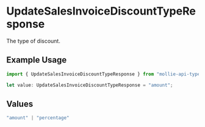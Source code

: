 # UpdateSalesInvoiceDiscountTypeResponse

The type of discount.

## Example Usage

```typescript
import { UpdateSalesInvoiceDiscountTypeResponse } from "mollie-api-typescript/models/operations";

let value: UpdateSalesInvoiceDiscountTypeResponse = "amount";
```

## Values

```typescript
"amount" | "percentage"
```